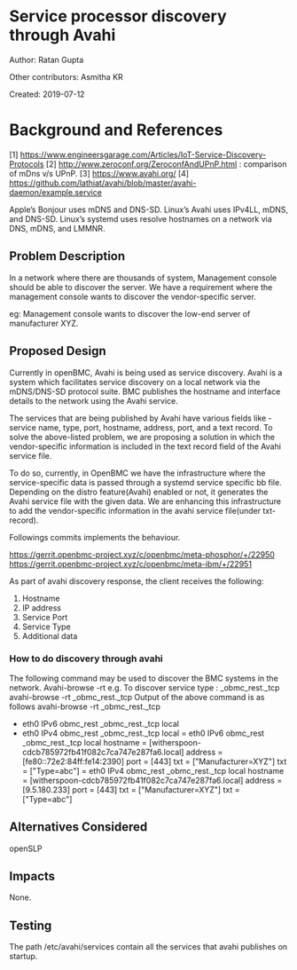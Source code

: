# Service processor discovery through Avahi
Author: Ratan Gupta

Other contributors: Asmitha KR

Created: 2019-07-12

# Background and References
[1] https://www.engineersgarage.com/Articles/IoT-Service-Discovery-Protocols
[2] http://www.zeroconf.org/ZeroconfAndUPnP.html : comparison of mDns v/s UPnP.
[3] https://www.avahi.org/
[4] https://github.com/lathiat/avahi/blob/master/avahi-daemon/example.service

Apple’s Bonjour uses mDNS and DNS-SD. Linux’s Avahi uses IPv4LL, mDNS, and DNS-SD.
Linux’s systemd uses resolve hostnames on a network via DNS, mDNS, and LMMNR.

## Problem Description
In a network where there are thousands of system, Management console should
be able to discover the server. We have a requirement where the management
console wants to discover the vendor-specific server.

eg: Management console wants to discover the low-end server of manufacturer XYZ.

## Proposed Design
Currently in openBMC, Avahi is being used as service discovery.
Avahi is a system which facilitates service discovery on a local network via the
mDNS/DNS-SD protocol suite.  BMC publishes the hostname and interface details to
the network using the Avahi service.

The services that are being published by Avahi have various fields like -
service name, type, port, hostname, address, port, and a text record. To solve
the above-listed problem, we are proposing a solution in which the
vendor-specific information is included in the text record field of the Avahi
service file.

To do so, currently, in OpenBMC we have the infrastructure where the
service-specific data is passed through a systemd service specific bb file.
Depending on the distro feature(Avahi) enabled or not, it generates the Avahi
service file with the given data. We are enhancing this infrastructure to add
the vendor-specific information in the avahi service file(under txt-record).

Followings commits implements the behaviour.

 https://gerrit.openbmc-project.xyz/c/openbmc/meta-phosphor/+/22950
 https://gerrit.openbmc-project.xyz/c/openbmc/meta-ibm/+/22951

As part of avahi discovery response, the client receives the following:
1) Hostname
2) IP address
3) Service Port
4) Service Type
5) Additional data

### How to do discovery through avahi

The following command may be used to discover the BMC systems in the network.
Avahi-browse -rt <service type>
e.g. To discover service type : _obmc_rest._tcp
avahi-browse -rt _obmc_rest._tcp
Output of the above command is as follows
avahi-browse -rt _obmc_rest._tcp
+   eth0 IPv6 obmc_rest       _obmc_rest._tcp      local
+   eth0 IPv4 obmc_rest       _obmc_rest._tcp      local
=   eth0 IPv6 obmc_rest       _obmc_rest._tcp      local
   hostname = [witherspoon-cdcb785972fb41f082c7ca747e287fa6.local]
   address = [fe80::72e2:84ff:fe14:2390]
   port = [443]
   txt = ["Manufacturer=XYZ"]
   txt = ["Type=abc"]
=   eth0 IPv4 obmc_rest       _obmc_rest._tcp      local
   hostname = [witherspoon-cdcb785972fb41f082c7ca747e287fa6.local]
   address = [9.5.180.233]
   port = [443]
   txt = ["Manufacturer=XYZ"]
   txt = ["Type=abc"]

## Alternatives Considered
openSLP

## Impacts
None.

## Testing
The path /etc/avahi/services contain all the services that avahi publishes on
startup.
